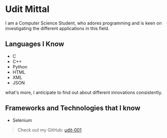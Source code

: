 # Udit Mittal

I am a Computer Science Student, who adores programming and is keen on investigating the different applications in this field.

## Languages I Know

- C
- C++
- Python
- HTML
- XML
- JSON

what's more, I anticipate to find out about different innovations consistently.

## Frameworks and Technologies that I know

- Selenium

> Check out my GitHub: [udit-001](https://github.com/udit-001)
